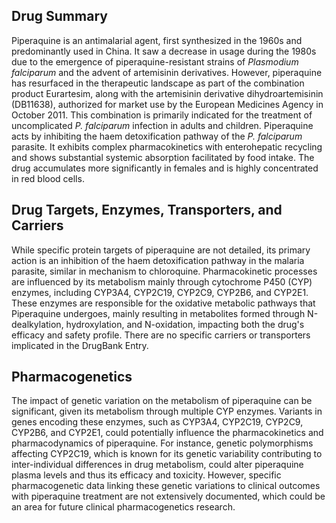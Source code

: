 ## Drug Summary
Piperaquine is an antimalarial agent, first synthesized in the 1960s and predominantly used in China. It saw a decrease in usage during the 1980s due to the emergence of piperaquine-resistant strains of *Plasmodium falciparum* and the advent of artemisinin derivatives. However, piperaquine has resurfaced in the therapeutic landscape as part of the combination product Eurartesim, along with the artemisinin derivative dihydroartemisinin (DB11638), authorized for market use by the European Medicines Agency in October 2011. This combination is primarily indicated for the treatment of uncomplicated *P. falciparum* infection in adults and children. Piperaquine acts by inhibiting the haem detoxification pathway of the *P. falciparum* parasite. It exhibits complex pharmacokinetics with enterohepatic recycling and shows substantial systemic absorption facilitated by food intake. The drug accumulates more significantly in females and is highly concentrated in red blood cells.

## Drug Targets, Enzymes, Transporters, and Carriers
While specific protein targets of piperaquine are not detailed, its primary action is an inhibition of the haem detoxification pathway in the malaria parasite, similar in mechanism to chloroquine. Pharmacokinetic processes are influenced by its metabolism mainly through cytochrome P450 (CYP) enzymes, including CYP3A4, CYP2C19, CYP2C9, CYP2B6, and CYP2E1. These enzymes are responsible for the oxidative metabolic pathways that Piperaquine undergoes, mainly resulting in metabolites formed through N-dealkylation, hydroxylation, and N-oxidation, impacting both the drug's efficacy and safety profile. There are no specific carriers or transporters implicated in the DrugBank Entry.

## Pharmacogenetics
The impact of genetic variation on the metabolism of piperaquine can be significant, given its metabolism through multiple CYP enzymes. Variants in genes encoding these enzymes, such as CYP3A4, CYP2C19, CYP2C9, CYP2B6, and CYP2E1, could potentially influence the pharmacokinetics and pharmacodynamics of piperaquine. For instance, genetic polymorphisms affecting CYP2C19, which is known for its genetic variability contributing to inter-individual differences in drug metabolism, could alter piperaquine plasma levels and thus its efficacy and toxicity. However, specific pharmacogenetic data linking these genetic variations to clinical outcomes with piperaquine treatment are not extensively documented, which could be an area for future clinical pharmacogenetics research.